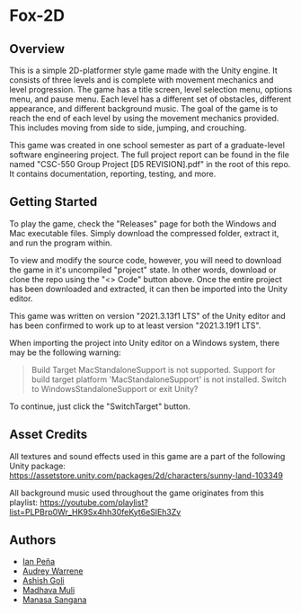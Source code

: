# Fox-2D

## Overview
This is a simple 2D-platformer style game made with the Unity engine.  It consists of three levels and is complete with movement mechanics and level progression.  The game has a title screen, level selection menu, options menu, and pause menu.  Each level has a different set of obstacles, different appearance, and different background music.  The goal of the game is to reach the end of each level by using the movement mechanics provided.  This includes moving from side to side, jumping, and crouching.

This game was created in one school semester as part of a graduate-level software engineering project.  The full project report can be found in the file named "CSC-550 Group Project [D5 REVISION].pdf" in the root of this repo.  It contains documentation, reporting, testing, and more.

## Getting Started
To play the game, check the "Releases" page for both the Windows and Mac executable files.  Simply download the compressed folder, extract it, and run the program within.

To view and modify the source code, however, you will need to download the game in it's uncompiled "project" state.  In other words, download or clone the repo using the "<> Code" button above.  Once the entire project has been downloaded and extracted, it can then be imported into the Unity editor.

This game was written on version "2021.3.13f1 LTS" of the Unity editor and has been confirmed to work up to at least version "2021.3.19f1 LTS".

When importing the project into Unity editor on a Windows system, there may be the following warning:
> Build Target MacStandaloneSupport is not supported.  Support for build target platform 'MacStandaloneSupport' is not installed.  Switch to WindowsStandaloneSupport or exit Unity?

To continue, just click the "SwitchTarget" button.

## Asset Credits
All textures and sound effects used in this game are a part of the following Unity package: https://assetstore.unity.com/packages/2d/characters/sunny-land-103349

All background music used throughout the game originates from this playlist: https://youtube.com/playlist?list=PLPBrp0Wr_HK9Sx4hh30feKyt6eSlEh3Zv

## Authors
* [Ian Peña](https://github.com/IanP105)
* [Audrey Warrene](https://github.com/arwarrene)
* [Ashish Goli](https://github.com/AshishGoli97)
* [Madhava Muli](https://github.com/madhav2415)
* [Manasa Sangana](https://github.com/404/)
